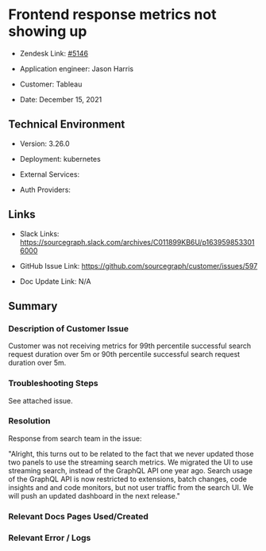 

# Frontend response metrics not showing up <!-- Ticket Title  Hint: include keywords to make it searchable -->



- Zendesk Link: [#5146](https://sourcegraph.zendesk.com/agent/tickets/5146)

- Application engineer: Jason Harris

- Customer: Tableau <!-- Redact if this contains personally identifying information -->

- Date: December 15, 2021


<!-- Data populated from integration, speak to Ben Gordon or Michael Bali if not working -->

<!-- During Internal team trial, fill missing data manually (we are waiting for all data to sync) -->



## Technical Environment

- Version: 3.26.0​

- Deployment: kubernetes

- External Services:

- Auth Providers:





## Links
<!-- Data for application engineer manual entry -->
- Slack Links: https://sourcegraph.slack.com/archives/C011899KB6U/p1639598533016000 

- GitHub Issue Link: https://github.com/sourcegraph/customer/issues/597 

- Doc Update Link: N/A



## Summary

### Description of Customer Issue

Customer was not receiving metrics for 99th percentile successful search request duration over 5m or 90th percentile successful search request duration over 5m.



### Troubleshooting Steps

See attached issue.



### Resolution

Response from search team in the issue: 



"Alright, this turns out to be related to the fact that we never updated those two panels to use the streaming search metrics. We migrated the UI to use streaming search, instead of the GraphQL API one year ago. Search usage of the GraphQL API is now restricted to extensions, batch changes, code insights and and code monitors, but not user traffic from the search UI.
We will push an updated dashboard in the next release."



### Relevant Docs Pages Used/Created



### Relevant Error / Logs

<!-- Please redact keys, tokens, and personal identifying information -->




<!-- Once complete, upload a copy to https://github.com/sourcegraph/support-tools-internal/tree/main/resolved-tickets as a .md file -->
<!-- Name the file 5146.md -->
